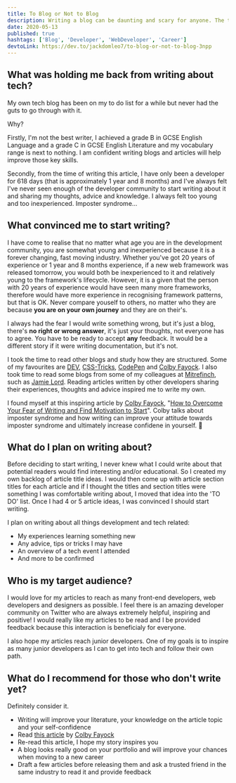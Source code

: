 ```yaml
---
title: To Blog or Not to Blog
description: Writing a blog can be daunting and scary for anyone. The thought of criticism and humiliation crosses your mind. What convinced me to write a blog and why do I recommend it to others?
date: 2020-05-13
published: true
hashtags: ['Blog', 'Developer', 'WebDeveloper', 'Career']
devtoLink: https://dev.to/jackdomleo7/to-blog-or-not-to-blog-3npp
---
```


## What was holding me back from writing about tech?

My own tech blog has been on my to do list for a while but never had the guts to go through with it.

Why?

Firstly, I'm not the best writer, I achieved a grade B in GCSE English Language and a grade C in GCSE English Literature and my vocabulary range is next to nothing. I am confident writing blogs and articles will help improve those key skills.

Secondly, from the time of writing this article, I have only been a developer for 618 days (that is approximately 1 year and 8 months) and I've always felt I've never seen enough of the developer community to start writing about it and sharing my thoughts, advice and knowledge. I always felt too young and too inexperienced. Imposter syndrome...

## What convinced me to start writing?

I have come to realise that no matter what age you are in the development community, you are somewhat young and inexperienced because it is a forever changing, fast moving industry. Whether you've got 20 years of experience or 1 year and 8 months experience, if a new web framework was released tomorrow, you would both be inexperienced to it and relatively young to the framework's lifecycle. However, it is a given that the person with 20 years of experience would have seen many more frameworks, therefore would have more experience in recognising framework patterns, but that is OK. Never compare youself to others, no matter who they are because **you are on your own journey** and they are on their's.

I always had the fear I would write something wrong, but it's just a blog, there's **no right or wrong answer**, it's just your thoughts, not everyone has to agree. You have to be ready to accept **any** feedback. It would be a different story if it were writing documentation, but it's not.

I took the time to read other blogs and study how they are structured. Some of my favourites are [DEV](https://dev.to), [CSS-Tricks](https://css-tricks.com), [CodePen](https://blog.codepen.io) and [Colby Fayock](https://www.colbyfayock.com). I also took time to read some blogs from some of my colleagues at [Mitrefinch](https://www.mitrefinch.co.uk), such as [Jamie Lord](https://lord.technology/blog). Reading articles written by other developers sharing their experiences, thoughts and advice inspired me to write my own.

I found myself at this inspiring article by [Colby Fayock](https://twitter.com/colbyfayock), "[How to Overcome Your Fear of Writing and Find Motivation to Start](https://www.freecodecamp.org/news/overcoming-your-fear-of-writing-and-how-you-can-find-motivation)". Colby talks about imposter syndrome and how writing can improve your attitude towards imposter syndrome and ultimately increase confidene in yourself. 👏

## What do I plan on writing about?

Before deciding to start writing, I never knew what I could write about that potential readers would find interesting and/or educational. So I created my own backlog of article title ideas. I would then come up with article section titles for each article and if I thought the titles and section titles were something I was comfortable writing about, I moved that idea into the 'TO DO' list. Once I had 4 or 5 article ideas, I was convinced I should start writing.

I plan on writing about all things development and tech related:
- My experiences learning something new
- Any advice, tips or tricks I may have
- An overview of a tech event I attended
- And more to be confirmed

## Who is my target audience?

I would love for my articles to reach as many front-end developers, web developers and designers as possible. I feel there is an amazing developer community on Twitter who are always extremely helpful, inspiring and positive! I would really like my articles to be read and I be provided feedback because this interaction is beneficialy for everyone.

I also hope my articles reach junior developers. One of my goals is to inspire as many junior developers as I can to get into tech and follow their own path.

## What do I recommend for those who don't write yet?

Definitely consider it.

- Writing will improve your literature, your knowledge on the article topic and your self-confidence
- Read [this article](https://www.freecodecamp.org/news/overcoming-your-fear-of-writing-and-how-you-can-find-motivation) by [Colby Fayock](https://twitter.com/colbyfayock)
- Re-read this article, I hope my story inspires you
- A blog looks really good on your portfolio and will improve your chances when moving to a new career
- Draft a few articles before releasing them and ask a trusted friend in the same industry to read it and provide feedback